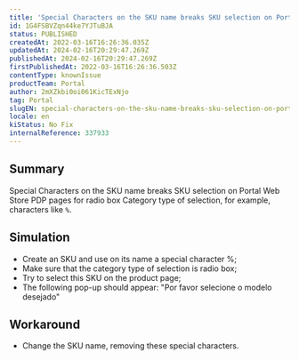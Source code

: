 ```yaml
---
title: 'Special Characters on the SKU name breaks SKU selection on Portal Web Store PDP pages for radio box Category type of selection'
id: 1G4FSBVZqn44ke7YJTuBJA
status: PUBLISHED
createdAt: 2022-03-16T16:26:36.035Z
updatedAt: 2024-02-16T20:29:47.269Z
publishedAt: 2024-02-16T20:29:47.269Z
firstPublishedAt: 2022-03-16T16:26:36.503Z
contentType: knownIssue
productTeam: Portal
author: 2mXZkbi0oi061KicTExNjo
tag: Portal
slugEN: special-characters-on-the-sku-name-breaks-sku-selection-on-portal-web-store-pdp-pages-for-radio-box-category-type-of-selection
locale: en
kiStatus: No Fix
internalReference: 337933
---
```


## Summary


Special Characters on the SKU name breaks SKU selection on Portal Web Store PDP pages for radio box Category type of selection, for example, characters like `%`.




## Simulation


- Create an SKU and use on its name a special character %;
- Make sure that the category type of selection is radio box;
- Try to select this SKU on the product page;
- The following pop-up should appear: "Por favor selecione o modelo desejado"




## Workaround


- Change the SKU name, removing these special characters.

